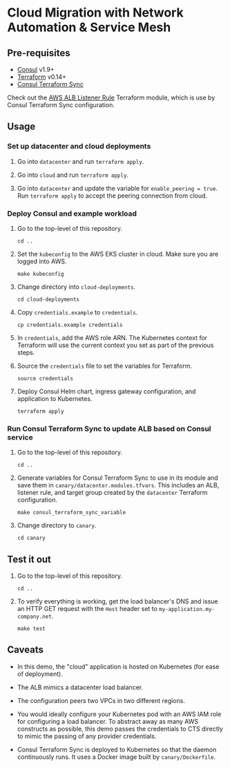 # Cloud Migration with Network Automation & Service Mesh

## Pre-requisites

- [Consul](https://www.consul.io/downloads) v1.9+
- [Terraform](https://www.terraform.io/downloads.html) v0.14+
- [Consul Terraform Sync](https://github.com/hashicorp/consul-terraform-sync)

Check out the [AWS ALB Listener Rule](https://registry.terraform.io/modules/joatmon08/listener-rule/aws/latest) Terraform module, which is use by Consul Terraform Sync configuration.

## Usage

### Set up datacenter and cloud deployments

1. Go into `datacenter` and run `terraform apply`.

1. Go into `cloud` and run `terraform apply`.

1. Go into `datacenter` and update the variable for `enable_peering = true`.
   Run `terraform apply` to accept the peering connection from cloud.

### Deploy Consul and example workload

1. Go to the top-level of this repository.
   ```shell
   cd ..
   ```

1. Set the `kubeconfig` to the AWS EKS cluster in cloud. Make sure
   you are logged into AWS.
   ```shell
   make kubeconfig
   ```

1. Change directory into `cloud-deployments`.
   ```shell
   cd cloud-deployments
   ```

1. Copy `credentials.example` to `credentials`.
   ```shell
   cp credentials.example credentials
   ```

1. In `credentials`, add the AWS role ARN. The Kubernetes context for Terraform
   will use the current context you set as part of the previous steps.


1. Source the `credentials` file to set the variables for Terraform.
   ```shell
   source credentials
   ```

1. Deploy Consul Helm chart, ingress gateway configuration, and application to Kubernetes.
   ```shell
   terraform apply
   ```

### Run Consul Terraform Sync to update ALB based on Consul service

1. Go to the top-level of this repository.
   ```shell
   cd ..
   ```

1. Generate variables for Consul Terraform Sync to use in its module and save
   them in `canary/datacenter.modules.tfvars`. This includes an ALB, listener rule,
   and target group created by the `datacenter` Terraform configuration.
   ```shell
   make consul_terraform_sync_variable
   ```

1. Change directory to `canary`.
   ```shell
   cd canary
   ```

## Test it out

1. Go to the top-level of this repository.
   ```shell
   cd ..
   ```

1. To verify everything is working, get the load balancer's DNS and issue
   an HTTP GET request with the `Host` header set to `my-application.my-company.net`.
   ```shell
   make test
   ```

## Caveats

- In this demo, the "cloud" application is hosted on Kubernetes (for ease of deployment).

- The ALB mimics a datacenter load balancer.

- The configuration peers two VPCs in two different regions.

- You would ideally configure your Kubernetes pod with an AWS IAM role
  for configuring a load balancer. To abstract away as many AWS constructs as possible,
  this demo passes the credentials to CTS directly to mimic the passing of any
  provider credentials.

- Consul Terraform Sync is deployed to Kubernetes so that the daemon continuously
  runs. It uses a Docker image built by `canary/Dockerfile`.